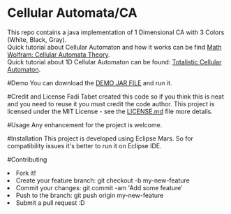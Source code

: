 # Cellular Automata/CA
This repo contains a java implementation of 1 Dimensional CA with 3 Colors (White, Black, Gray).<br/>
Quick tutorial about Cellular Automaton and how it works can be find <a target="_blank" href="http://mathworld.wolfram.com/CellularAutomaton.html">Math Wolfram: Cellular Automata Theory</a>.<br/>
Quick tutorial about 1D Cellular Automaton can be found: <a href="http://mathworld.wolfram.com/TotalisticCellularAutomaton.html">Totalistic Cellular Automaton</a>.

#Demo
You can download the <a href="https://raw.githubusercontent.com/tabet-f/CellularAutomaton-CA/master/CA-DEMO-BY-FADI-TABET.jar">DEMO JAR FILE</a> and run it.

#Credit and License
Fadi Tabet created this code so if you think this is neat and you need to reuse it you must credit the code author.
This project is licensed under the MIT License - see the <a href="https://github.com/tabet-f/CellularAutomata-CA/blob/master/LICENSE.md">LICENSE.md</a> file more details. 

#Usage
Any enhancement for the project is welcome. 

#Installation
This project is developed using Eclipse Mars. So for compatibility issues it's better to run it on Eclipse IDE.

#Contributing
<li>Fork it!</li>
<li>Create your feature branch: git checkout -b my-new-feature</li>
<li>Commit your changes: git commit -am 'Add some feature'</li>
<li>Push to the branch: git push origin my-new-feature</li>
<li>Submit a pull request :D</li>

